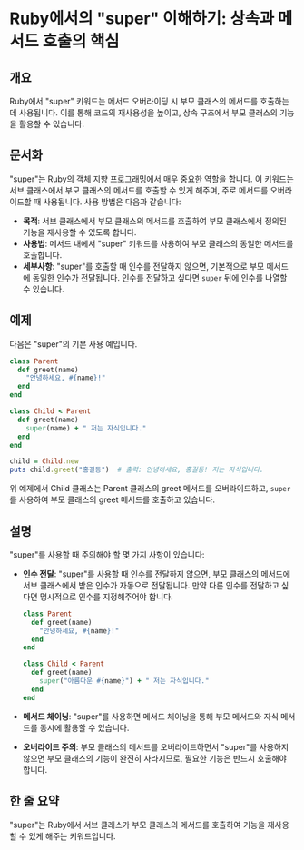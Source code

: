 <!--
Meta Description: # Ruby에서의 "super" 이해하기: 상속과 메서드 호출의 핵심 ## 개요 Ruby에서 "super" 키워드는 메서드 오버라이딩 시 부모 클래스의 메서드를 호출하는 데 사용됩니다. 이를 통해 코드의 재사용성을 높이고, 상속 구조에서 부모 클래스의 기능을 활용할 수...
Meta Keywords: super, 클래스의, 메서드를, name, end
-->

# Ruby에서의 "super" 이해하기: 상속과 메서드 호출의 핵심

## 개요
Ruby에서 "super" 키워드는 메서드 오버라이딩 시 부모 클래스의 메서드를 호출하는 데 사용됩니다. 이를 통해 코드의 재사용성을 높이고, 상속 구조에서 부모 클래스의 기능을 활용할 수 있습니다.

## 문서화
"super"는 Ruby의 객체 지향 프로그래밍에서 매우 중요한 역할을 합니다. 이 키워드는 서브 클래스에서 부모 클래스의 메서드를 호출할 수 있게 해주며, 주로 메서드를 오버라이드할 때 사용됩니다. 사용 방법은 다음과 같습니다:

- **목적**: 서브 클래스에서 부모 클래스의 메서드를 호출하여 부모 클래스에서 정의된 기능을 재사용할 수 있도록 합니다.
- **사용법**: 메서드 내에서 "super" 키워드를 사용하여 부모 클래스의 동일한 메서드를 호출합니다.
- **세부사항**: "super"를 호출할 때 인수를 전달하지 않으면, 기본적으로 부모 메서드에 동일한 인수가 전달됩니다. 인수를 전달하고 싶다면 `super` 뒤에 인수를 나열할 수 있습니다.

## 예제
다음은 "super"의 기본 사용 예입니다.

```ruby
class Parent
  def greet(name)
    "안녕하세요, #{name}!"
  end
end

class Child < Parent
  def greet(name)
    super(name) + " 저는 자식입니다."
  end
end

child = Child.new
puts child.greet("홍길동")  # 출력: 안녕하세요, 홍길동! 저는 자식입니다.
```

위 예제에서 Child 클래스는 Parent 클래스의 greet 메서드를 오버라이드하고, `super`를 사용하여 부모 클래스의 greet 메서드를 호출하고 있습니다.

## 설명
"super"를 사용할 때 주의해야 할 몇 가지 사항이 있습니다:

- **인수 전달**: "super"를 사용할 때 인수를 전달하지 않으면, 부모 클래스의 메서드에 서브 클래스에서 받은 인수가 자동으로 전달됩니다. 만약 다른 인수를 전달하고 싶다면 명시적으로 인수를 지정해주어야 합니다.
  
  ```ruby
  class Parent
    def greet(name)
      "안녕하세요, #{name}!"
    end
  end

  class Child < Parent
    def greet(name)
      super("아름다운 #{name}") + " 저는 자식입니다."
    end
  end
  ```

- **메서드 체이닝**: "super"를 사용하면 메서드 체이닝을 통해 부모 메서드와 자식 메서드를 동시에 활용할 수 있습니다.
- **오버라이드 주의**: 부모 클래스의 메서드를 오버라이드하면서 "super"를 사용하지 않으면 부모 클래스의 기능이 완전히 사라지므로, 필요한 기능은 반드시 호출해야 합니다.

## 한 줄 요약
"super"는 Ruby에서 서브 클래스가 부모 클래스의 메서드를 호출하여 기능을 재사용할 수 있게 해주는 키워드입니다.